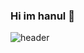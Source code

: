 ### Hi im hanul 👋

![header](https://capsule.vercel.app/api?type=wave&color=auto&height=300&section=header&text=capsule%20render&fontSize=90)

<!--
**hanul-cha/hanul-cha** is a ✨ _special_ ✨ repository because its `README.md` (this file) appears on your GitHub profile.

Here are some ideas to get you started:

- 🔭 I’m currently working on ...
- 🌱 I’m currently learning ...
- 👯 I’m looking to collaborate on ...
- 🤔 I’m looking for help with ...
- 💬 Ask me about ...
- 📫 How to reach me: ...
- 😄 Pronouns: ...
- ⚡ Fun fact: ...
-->
